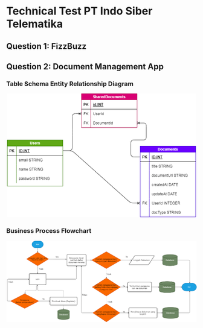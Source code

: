 # Technical Test PT Indo Siber Telematika

## Question 1: FizzBuzz

## Question 2: Document Management App

### Table Schema Entity Relationship Diagram

<div align="center" >
    <img src="assets/tableSchema.png" alt="Image Description" width="500">
</div>

### Business Process Flowchart

![FlowChart](assets/businessprocess.png)
